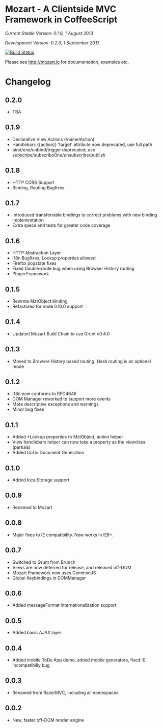 # Mozart - A Clientside MVC Framework in CoffeeScript

*Current Stable Version: 0.1.9, 1 August 2013*

*Development Version: 0.2.0, 1 September 2013*

[![Build Status](https://secure.travis-ci.org/bigcommerce/mozart.png?branch=master)](http://travis-ci.org/bigcommerce/mozart)

Please see http://mozart.io for documentation, examples etc.

# Changelog

## 0.2.0

* TBA

## 0.1.9

* Declarative View Actions (/name/Action)
* Handlebars {{action}} 'target' attribute now deprecated, use full path
* bind/one/unbind/trigger deprecated, use subscribe/subscribeOne/unsubscribe/publish

## 0.1.8

* HTTP CORS Support
* Binding, Routing Bugfixes

## 0.1.7

* Introduced transferrable bindings to correct problems with new binding implementation
* Extra specs and tests for greater code coverage

## 0.1.6

* HTTP Abstraction Layer
* i18n Bugfixes, Lookup properties allowed
* Firefox popstate fixes
* Fixed Double-route bug when using Browser History routing
* Plugin Framework

## 0.1.5

* Rewrote MztObject binding
* Refactored for node 0.10.0 support

## 0.1.4

* Updated Mozart Build Chain to use Grunt v0.4.0

## 0.1.3

* Moved to Browser History based routing, Hash routing is an optional mode

## 0.1.2

* i18n now conforms to RFC4646
* DOM Manager reworked to support more events
* More descriptive exceptions and warnings
* Minor bug fixes

## 0.1.1

* Added *Lookup properties to MztObject, action helper
* View handlebars helper can now take a property as the viewclass (partials)
* Added CoDo Document Generation

## 0.1.0

* Added localStorage support

## 0.0.9

* Renamed to Mozart

## 0.0.8

* Major fixes to IE compatibility. Now works in IE8+.

## 0.0.7

* Switched to Grunt from Brunch
* Views are now deferred for release, and released off-DOM
* Mozart Framework now uses CommonJS
* Global Keybindings in DOMManager

## 0.0.6

* Added messageFormat Internationalization support

## 0.0.5

* Added basic AJAX layer

## 0.0.4

* Added mobile ToDo App demo, added mobile generators, fixed IE incompatibiliy bug

## 0.0.3

* Renamed from RazorMVC, including all namespaces

## 0.0.2

* New, faster off-DOM render engine
